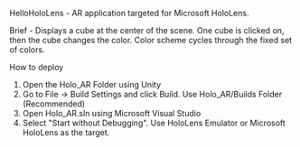 HelloHoloLens - AR application targeted for Microsoft HoloLens.

Brief - Displays a cube at the center of the scene. One cube is clicked on, then the cube changes the color. Color scheme cycles through the fixed set of colors.

How to deploy
1. Open the Holo_AR Folder using Unity
2. Go to File -> Build Settings and click Build. Use Holo_AR/Builds Folder (Recommended)
3. Open Holo_AR.sln using Microsoft Visual Studio
4. Select "Start without Debugging". Use HoloLens Emulator or Microsoft HoloLens as the target.